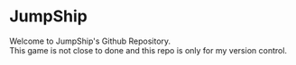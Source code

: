 # JumpShip  
Welcome to JumpShip's Github Repository.    
This game is not close to done and this repo is only for my version control.  
